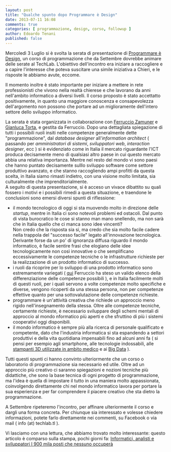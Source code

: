 ```yaml
---
layout: post
title: "Qualche spunto dopo Programmare è Design"
date: 2013-07-11 16:08
comments: true
categories: [ programmazione, design, corso, followup ]
author: Edoardo Tenani
published: false
---
```


Mercoledì 3 Luglio si è svolta la serata di presentazione di [Programmare è Design](http://blog.techlab.tl/blog/2013/06/28/programmare-e-design/), un corso di programmazione che da Settembre dovrebbe animare delle serate al TechLab. L'obiettivo dell'incontro era iniziare a raccogliere e a capire l'interesse che poteva suscitare una simile iniziativa a Chieri, e le risposte le abbiamo avute, eccome.

<!--more-->  

Il momento inoltre è stato importante per iniziare a mettere in rete professionisti che vivono nella realtà chierese e che lavorano da anni nell'ambito informatico a diversi livelli. Il corso proposto è stato accettatto positivamente, in quanto una maggiore conoscenza e consapevolezza dell'argomento non possono che portare ad un miglioramente dell'intero settore dello sviluppo informatico.  

La serata è stata organizzata in collaborazione con [Ferruccio Zamuner](http://nonsolosoft.com/solo/chisiamo.shtml) e [Gianluca Torta](http://www.unito.it/unitoWAR/page/dipartimenti1/D004/D004_personale_batch_BasicBook_Docenti_IT7?id=180631), e gestita da Ferruccio. Dopo una dettagliata spiegazione di tutti i possibili ruoli insiti nelle competenze generalmente dette "programmazione", dal _database designer_ all'_information architect_ ( passando per _amministratori di sistemi_, _sviluppatori web_, _interaction designer_, ecc ) si è evidenziato come in Italia il mercato riguardante l'ICT produca decisamente meno di qualsiasi altro paese in cui questo mercato abbia una relativa importanza. Mentre nel resto del mondo vi sono paesi che hanno puntato decisamente sulllo sviluppo software come settore produttivo avanzato, e che stanno raccogliendo ampi profitti da questa scelta, in Italia siamo rimasti indietro, con una visione molto limitata, sia culturalmente che imprenditorialmente.  
A seguito di questa presentazione, si è acceso un vivace dibattito su quali fossero i motivi e i possibili rimedi a questa situazione, e traendone le conclusioni sono emersi diversi spunti di riflessione: 

- il mondo tecnologico di oggi si sta muovendo molto in direzione delle _startup_, mentre in Italia ci sono notevoli problemi ed ostacoli. Dal punto di vista burocratico le cose si stanno man mano snellendo, ma non sarà che in Italia quello che ci manca sono idee vincenti?  
Non credo che la risposta sia si, ma credo che sia molto facile cadere nella trappola del "successo facile" legato all'innovazione tecnologica. Derivante forse da un po' di ignoranza diffusa riguardo il mondo informatico, è facile sentire frasi che elogiano delle idee tecnologicamente non così innovative o che semplificano eccessivamente le competenze tecniche o le infrastrutture richieste per la realizzazione di un prodotto informatico di successo.
- i ruoli da ricoprire per lo sviluppo di una prodotto informatico sono estremamente variegati ( [qui](http://arancia.diff.org/host/n319/Professioni_IT) Ferruccio ha steso un valido elenco della differenziazione delle competenze possibili ), e in Italia facilmente molti di questi ruoli, per i quali servono a volte competenze molto specifiche e diverse, vengono ricoperti da una stessa persona, non per competenze effettive quanto per una sottovalutazione delle competenze richieste.
- programmare è un'attività creativa che richiede un approccio meno rigido nell'insegnamento della stessa. Oltre alle competenze tecniche, certamente richieste, è necessario sviluppare degli schemi mentali di approccio al mondo nformatico più aperti e che sfruttino di più i sistemi cooperativi oggi disponibili.
- il mondo informatico è sempre più alla ricerca di personale qualificato e competente, dato che l'industria informatica si sta espandendo a settori produttivi e della vita quotidiana impensabili fino ad alcuni anni fa ( si pensi per esempio agli smartphone, alle tecnologie indossabili, alle [stampanti 3D utilizzate in ambito medico](http://www.webnews.it/2013/03/13/le-stampanti-3d-potranno-realizzare-anche-organi/) e ai [Big Data](https://it.wikipedia.org/wiki/Big_data) ).

Tutti questi spunti ci hanno convinto ulteriormente che un corso o laboratorio di programmazione sia necessario ed utile. Oltre ad un approccio più creativo ci saranno spiegazioni e nozioni tecniche più didattiche, che sono la base tecnica di ogni progetto di programmazione, ma l'idea è quella di impostare il tutto in una maniera molto appassionata, coinvolgendo direttamente chi nel mondo informatico lavora per portare la sua esperienza e per far comprendere il piacere creativo che sta dietro la programmazione.  

A Settembre ripeteremo l'incontro, per affinare ulteriormente il corso e dargli una forma concreta. Per chiunque sia interessato e volesse chiedere informazioni, potete farlo direttamente nei commenti, su Facebook o via mail ( info (at) techlab.tl ).

Vi lasciamo con una lettura, che abbiamo trovato molto interessante: questo articolo è comparso sulla stampa, pochi giorni fa: [Informatici, analisti e sviluppatori
I 900 mila posti che nessuno occuperà](http://www.lastampa.it/2013/07/04/economia/informatici-analisti-e-sviluppatori-i-mila-posti-che-nessuno-occuper-nBOlQDJzzobBkSFJwd4XhO/pagina.html)
